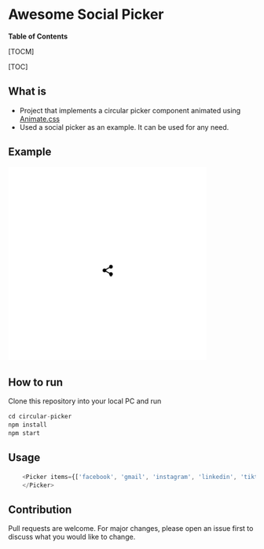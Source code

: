 # Awesome Social Picker

**Table of Contents**

[TOCM]

[TOC]

## What is
- Project that implements a circular picker component animated using [Animate.css](https://animate.style/ "Animate.css")
- Used a social picker as an example. It can be used for any need.

## Example

<img src="resources/social-picker.gif" height="50%" width="80%"/>

## How to run

Clone this repository into your local PC and run
```javascript
cd circular-picker
npm install
npm start
```

## Usage
```javascript
	<Picker items={['facebook', 'gmail', 'instagram', 'linkedin', 'tiktok', 'whatsapp', 'twitter', 'youtube']}>
	</Picker>
```

## Contribution

Pull requests are welcome. For major changes, please open an issue first to discuss what you would like to change.